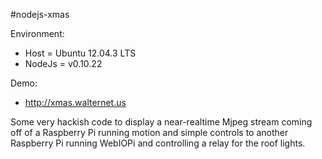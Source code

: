 #nodejs-xmas

Environment:
+ Host = Ubuntu 12.04.3 LTS
+ NodeJs = v0.10.22 

Demo:
+ http://xmas.walternet.us

Some very hackish code to display a near-realtime Mjpeg stream coming off of a Raspberry Pi running motion and simple controls to another Raspberry Pi running WebIOPi and controlling a relay for the roof lights.
